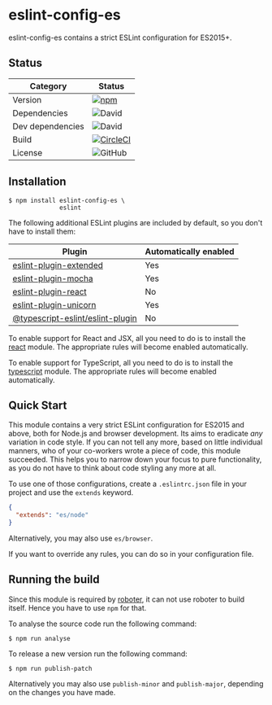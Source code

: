 # eslint-config-es

eslint-config-es contains a strict ESLint configuration for ES2015+.

## Status

| Category | Status |
|-|-|
| Version | [![npm](https://img.shields.io/npm/v/eslint-config-es)](https://www.npmjs.com/package/eslint-config-es) |
| Dependencies | ![David](https://img.shields.io/david/thenativeweb/eslint-config-es) |
| Dev dependencies | ![David](https://img.shields.io/david/dev/thenativeweb/eslint-config-es) |
| Build | [![CircleCI](https://img.shields.io/circleci/build/github/thenativeweb/eslint-config-es)](https://circleci.com/gh/thenativeweb/eslint-config-es/tree/master) |
| License | ![GitHub](https://img.shields.io/github/license/thenativeweb/eslint-config-es) |

## Installation

```shell
$ npm install eslint-config-es \
              eslint
```

The following additional ESLint plugins are included by default, so you don't have to install them:

| Plugin | Automatically enabled |
|-|-|
| [eslint-plugin-extended](https://www.npmjs.com/package/eslint-plugin-extended) | Yes |
| [eslint-plugin-mocha](https://www.npmjs.com/package/eslint-plugin-mocha) | Yes |
| [eslint-plugin-react](https://www.npmjs.com/package/eslint-plugin-react) | No |
| [eslint-plugin-unicorn](https://www.npmjs.com/package/eslint-plugin-unicorn) | Yes |
| [@typescript-eslint/eslint-plugin](https://www.npmjs.com/package/@typescript-eslint/eslint-plugin) | No |

To enable support for React and JSX, all you need to do is to install the [react](https://www.npmjs.com/package/react) module. The appropriate rules will become enabled automatically.

To enable support for TypeScript, all you need to do is to install the [typescript](https://www.npmjs.com/package/typescript) module. The appropriate rules will become enabled automatically.

## Quick Start

This module contains a very strict ESLint configuration for ES2015 and above, both for Node.js and browser development. Its aims to eradicate *any* variation in code style. If you can not tell any more, based on little individual manners, who of your co-workers wrote a piece of code, this module succeeded. This helps you to narrow down your focus to pure functionality, as you do not have to think about code styling any more at all.

To use one of those configurations, create a `.eslintrc.json` file in your project and use the `extends` keyword.

```json
{
  "extends": "es/node"
}
```

Alternatively, you may also use `es/browser`.

If you want to override any rules, you can do so in your configuration file.

## Running the build

Since this module is required by [roboter](https://www.npmjs.com/package/roboter), it can not use roboter to build itself. Hence you have to use `npm` for that.

To analyse the source code run the following command:

```shell
$ npm run analyse
```

To release a new version run the following command:

```shell
$ npm run publish-patch
```

Alternatively you may also use `publish-minor` and `publish-major`, depending on the changes you have made.
